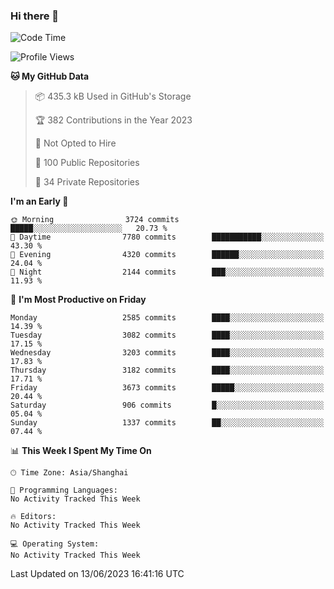 ### Hi there 👋

<!--
**qbosen/qbosen** is a ✨ _special_ ✨ repository because its `README.md` (this file) appears on your GitHub profile.

Here are some ideas to get you started:

- 🔭 I’m currently working on ...
- 🌱 I’m currently learning ...
- 👯 I’m looking to collaborate on ...
- 🤔 I’m looking for help with ...
- 💬 Ask me about ...
- 📫 How to reach me: ...
- 😄 Pronouns: ...
- ⚡ Fun fact: ...
-->

<!--START_SECTION:waka-->
![Code Time](http://img.shields.io/badge/Code%20Time-2%2C111%20hrs%2036%20mins-blue)

![Profile Views](http://img.shields.io/badge/Profile%20Views-0-blue)

**🐱 My GitHub Data** 

> 📦 435.3 kB Used in GitHub's Storage 
 > 
> 🏆 382 Contributions in the Year 2023
 > 
> 🚫 Not Opted to Hire
 > 
> 📜 100 Public Repositories 
 > 
> 🔑 34 Private Repositories 
 > 
**I'm an Early 🐤** 

```text
🌞 Morning                3724 commits        █████░░░░░░░░░░░░░░░░░░░░   20.73 % 
🌆 Daytime                7780 commits        ███████████░░░░░░░░░░░░░░   43.30 % 
🌃 Evening                4320 commits        ██████░░░░░░░░░░░░░░░░░░░   24.04 % 
🌙 Night                  2144 commits        ███░░░░░░░░░░░░░░░░░░░░░░   11.93 % 
```
📅 **I'm Most Productive on Friday** 

```text
Monday                   2585 commits        ████░░░░░░░░░░░░░░░░░░░░░   14.39 % 
Tuesday                  3082 commits        ████░░░░░░░░░░░░░░░░░░░░░   17.15 % 
Wednesday                3203 commits        ████░░░░░░░░░░░░░░░░░░░░░   17.83 % 
Thursday                 3182 commits        ████░░░░░░░░░░░░░░░░░░░░░   17.71 % 
Friday                   3673 commits        █████░░░░░░░░░░░░░░░░░░░░   20.44 % 
Saturday                 906 commits         █░░░░░░░░░░░░░░░░░░░░░░░░   05.04 % 
Sunday                   1337 commits        ██░░░░░░░░░░░░░░░░░░░░░░░   07.44 % 
```


📊 **This Week I Spent My Time On** 

```text
🕑︎ Time Zone: Asia/Shanghai

💬 Programming Languages: 
No Activity Tracked This Week

🔥 Editors: 
No Activity Tracked This Week

💻 Operating System: 
No Activity Tracked This Week
```


 Last Updated on 13/06/2023 16:41:16 UTC
<!--END_SECTION:waka-->
